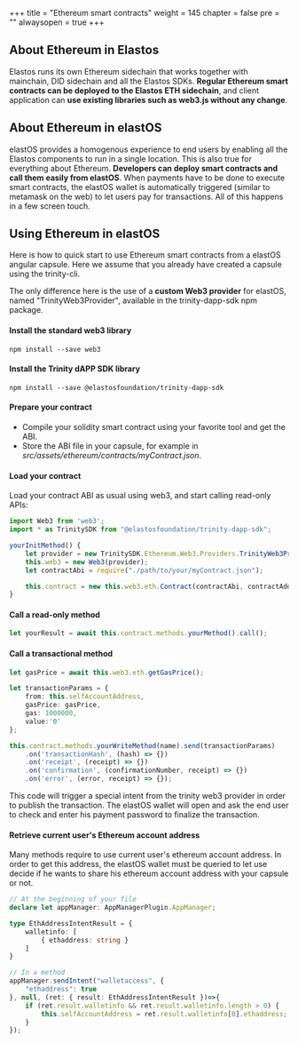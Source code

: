 +++
title = "Ethereum smart contracts"
weight = 145
chapter = false
pre = ""
alwaysopen = true
+++

## About Ethereum in Elastos

Elastos runs its own Ethereum sidechain that works together with mainchain, DID sidechain and all the Elastos SDKs. **Regular Ethereum smart contracts can be deployed to the Elastos ETH sidechain**, and client application can **use existing libraries such as web3.js without any change**.

## About Ethereum in elastOS

elastOS provides a homogenous experience to end users by enabling all the Elastos components to run in a single location. This is also true for everything about Ethereum. **Developers can deploy smart contracts and call them easily from elastOS**. When payments have to be done to execute smart contracts, the elastOS wallet is automatically triggered (similar to metamask on the web) to let users pay for transactions. All of this happens in a few screen touch.

## Using Ethereum in elastOS

Here is how to quick start to use Ethereum smart contracts from a elastOS angular capsule. Here we assume that you already have created a capsule using the trinity-cli.

The only difference here is the use of a **custom Web3 provider** for elastOS, named "TrinityWeb3Provider", available in the trinity-dapp-sdk npm package.

#### Install the standard web3 library

```
npm install --save web3
```

#### Install the Trinity dAPP SDK library

```
npm install --save @elastosfoundation/trinity-dapp-sdk
```

#### Prepare your contract

* Compile your solidity smart contract using your favorite tool and get the ABI.
* Store the ABI file in your capsule, for example in *src/assets/ethereum/contracts/myContract.json*.

#### Load your contract

Load your contract ABI as usual using web3, and start calling read-only APIs:

````typescript
import Web3 from 'web3';
import * as TrinitySDK from "@elastosfoundation/trinity-dapp-sdk";

yourInitMethod() {
    let provider = new TrinitySDK.Ethereum.Web3.Providers.TrinityWeb3Provider();
    this.web3 = new Web3(provider);
    let contractAbi = require("./path/to/your/myContract.json");

    this.contract = new this.web3.eth.Contract(contractAbi, contractAddress);
}
````

#### Call a read-only method

````typescript
let yourResult = await this.contract.methods.yourMethod().call();
````

#### Call a transactional method

````typescript
let gasPrice = await this.web3.eth.getGasPrice();

let transactionParams = {
    from: this.selfAccountAddress,
    gasPrice: gasPrice,
    gas: 1000000,
    value:'0'
};

this.contract.methods.yourWriteMethod(name).send(transactionParams)
    .on('transactionHash', (hash) => {})
    .on('receipt', (receipt) => {})
    .on('confirmation', (confirmationNumber, receipt) => {})
    .on('error', (error, receipt) => {});
````

This code will trigger a special intent from the trinity web3 provider in order to publish the transaction. The elastOS wallet will open and ask the end user to check and enter his payment password to finalize the transaction.

#### Retrieve current user's Ethereum account address

Many methods require to use current user's ethereum account address. In order to get this address, the elastOS wallet must be queried to let use decide if he wants to share his ethereum account address with your capsule or not.

````typescript
// At the beginning of your file
declare let appManager: AppManagerPlugin.AppManager;

type EthAddressIntentResult = {
	walletinfo: [
		{ ethaddress: string }
	]
}
````

````typescript
// In a method
appManager.sendIntent("walletaccess", {
    "ethaddress": true
}, null, (ret: { result: EthAddressIntentResult })=>{
    if (ret.result.walletinfo && ret.result.walletinfo.length > 0) {
        this.selfAccountAddress = ret.result.walletinfo[0].ethaddress;
    }
});
````